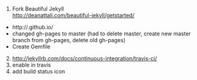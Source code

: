 
1. Fork Beautiful Jekyll<br/>http://deanattali.com/beautiful-jekyll/getstarted/
  * http://<user>.github.io/<project>
  * changed gh-pages to master (had to delete master, create new master branch from gh-pages, delete old gh-pages)
  * Create Gemfile
2. http://jekyllrb.com/docs/continuous-integration/travis-ci/
3. enable in travis
4. add build status icon
